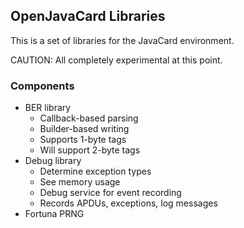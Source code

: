 ## OpenJavaCard Libraries

This is a set of libraries for the JavaCard environment.

CAUTION: All completely experimental at this point.

### Components

 * BER library
   * Callback-based parsing
   * Builder-based writing
   * Supports 1-byte tags
   * Will support 2-byte tags
 * Debug library
   * Determine exception types
   * See memory usage
   * Debug service for event recording
   * Records APDUs, exceptions, log messages
 * Fortuna PRNG
